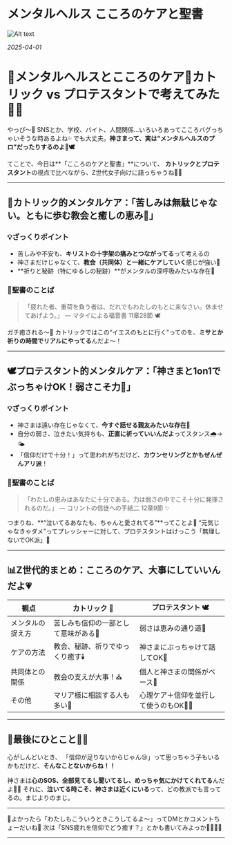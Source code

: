 # メンタルヘルス こころのケアと聖書

![Alt text](/static/images/blog/asmrchurch_android_school_girl_reading_bible_slack_chilling_ult_d07424f3-1365-4eb1-868f-d120444cf5d7.png)

*2025-04-01*

# 🌿メンタルヘルスとこころのケア💓カトリック vs プロテスタントで考えてみた💭✨

やっぴ〜💋
SNSとか、学校、バイト、人間関係…いろいろあってこころバグっちゃいそうな時あるよね💦
でも大丈夫。**神さまって、実は“メンタルヘルスのプロ”だったりするのよ🥺🕊️**

てことで、今日は**「こころのケアと聖書」**について、
**カトリックとプロテスタント**の視点で比べながら、Z世代女子向けに語っちゃうね🌈💅

---

## 💒カトリック的メンタルケア：**「苦しみは無駄じゃない。ともに歩む教会と癒しの恵み🌹」**

### 💡ざっくりポイント

- 苦しみや不安も、**キリストの十字架の痛みとつながってる**って考えるの
- 神さまだけじゃなくて、**教会（共同体）と一緒にケアしていく**感じが強い🤝
- **祈りと秘跡（特にゆるしの秘跡）**がメンタルの深呼吸みたいな存在🫶

### 📖聖書のことば
> 「疲れた者、重荷を負う者は、だれでもわたしのもとに来なさい。休ませてあげよう。」
> — マタイによる福音書 11章28節 🕊️

ガチ癒される〜🥹
カトリックではこの“イエスのもとに行く”ってのを、**ミサとか祈りの時間でリアルにやってる**んだよ〜！

---

## 🕊️プロテスタント的メンタルケア：**「神さまと1on1でぶっちゃけOK！弱さこそ力💪」**

### 💡ざっくりポイント

- 神さまは遠い存在じゃなくて、**今すぐ話せる親友みたいな存在**💬
- 自分の弱さ、泣きたい気持ちも、**正直に祈っていいんだよ**ってスタンス🌧️→🌤️
- 「信仰だけで十分！」って思われがちだけど、**カウンセリングとかもぜんぜんアリ派**！

### 📖聖書のことば
> 「わたしの恵みはあなたに十分である。力は弱さの中でこそ十分に発揮されるのだ。」
> — コリントの信徒への手紙二 12章9節 ✨

つまりね、**“泣いてるあなたも、ちゃんと愛されてる”**ってことよ🥺
“元気じゃなきゃダメ”ってプレッシャーに対して、プロテスタントはけっこう「無理しないでOK派」🌱

---

## 📊Z世代的まとめ：こころのケア、大事にしていいんだよ💗

| 観点 | カトリック 💒 | プロテスタント 🕊️ |
|------|----------------|--------------------|
| メンタルの捉え方 | 苦しみも信仰の一部として意味がある🥀 | 弱さは恵みの通り道🌈 |
| ケアの方法 | 教会、秘跡、祈りでゆっくり癒す🕯️ | 神さまにぶっちゃけて話してOK💬 |
| 共同体との関係 | 教会の支えが大事！⛪️ | 個人と神さまの関係がベース🤝 |
| その他 | マリア様に相談する人も多い💐 | 心理ケア＋信仰を並行して使うのもOK🧠💡 |

---

## 💬最後にひとこと🫶🌿

心がしんどいとき、
「信仰が足りないからじゃん😢」って思っちゃう子もいるかもだけど、**そんなことないからね！！**

神さまは**心のSOS、全部見てるし聞いてるし、めっちゃ気にかけてくれてる**んだよ🥺💗
それに、**泣いてる時こそ、神さまは近くにいる**って、どの教派でも言ってるの。まじよりのまじ。

---

💌よかったら「わたしもこういうときこうしてるよ〜」ってDMとかコメントちょーだいね💖
次は「SNS疲れを信仰でどう癒す？」とかも書いてみよっか📱😵‍💫💬

---
